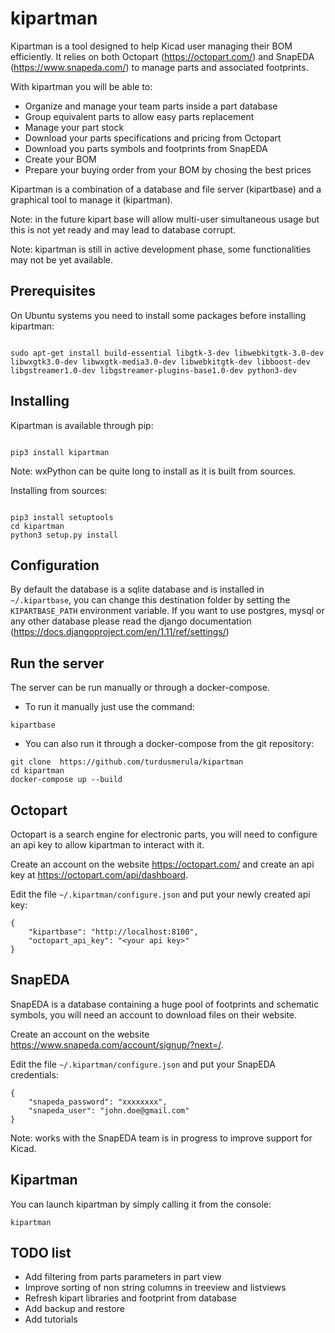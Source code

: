 # kipartman

Kipartman is a tool designed to help Kicad user managing their BOM efficiently. 
It relies on both Octopart (https://octopart.com/) and SnapEDA (https://www.snapeda.com/) to manage parts and associated footprints.

With kipartman you will be able to:

  * Organize and manage your team parts inside a part database 
  * Group equivalent parts to allow easy parts replacement
  * Manage your part stock
  * Download your parts specifications and pricing from Octopart
  * Download you parts symbols and footprints from SnapEDA
  * Create your BOM
  * Prepare your buying order from your BOM by chosing the best prices

Kipartman is a combination of a database and file server (kipartbase) and a graphical tool to manage it (kipartman).

Note: in the future kipart base will allow multi-user simultaneous usage but this is not yet ready and may lead to database corrupt.

Note: kipartman is still in active development phase, some functionalities may not be yet available.

## Prerequisites

On Ubuntu systems you need to install some packages before installing kipartman:

<code>
sudo apt-get install build-essential libgtk-3-dev libwebkitgtk-3.0-dev libwxgtk3.0-dev libwxgtk-media3.0-dev libwebkitgtk-dev libboost-dev libgstreamer1.0-dev libgstreamer-plugins-base1.0-dev python3-dev
</code>

## Installing

Kipartman is available through pip:

<code>
pip3 install kipartman
</code>

Note: wxPython can be quite long to install as it is built from sources.

Installing from sources:

<code>
pip3 install setuptools
cd kipartman
python3 setup.py install
</code>

## Configuration

By default the database is a sqlite database and is installed in ```~/.kipartbase```, you can change this destination folder by setting the ```KIPARTBASE_PATH``` environment variable.
If you want to use postgres, mysql or any other database please read the django documentation (https://docs.djangoproject.com/en/1.11/ref/settings/)

## Run the server

The server can be run manually or through a docker-compose.

  * To run it manually just use the command:

```
kipartbase
```

  * You can also run it through a docker-compose from the git repository:

```
git clone  https://github.com/turdusmerula/kipartman
cd kipartman
docker-compose up --build
```

## Octopart

Octopart is a search engine for electronic parts, you will need to configure an api key to allow kipartman to interact with it.

Create an account on the website https://octopart.com/ and create an api key at https://octopart.com/api/dashboard.

Edit the file ```~/.kipartman/configure.json``` and put your newly created api key:

```
{
    "kipartbase": "http://localhost:8100",
    "octopart_api_key": "<your api key>"
}
```

## SnapEDA

SnapEDA is a database containing a huge pool of footprints and schematic symbols, you will need an account to download files on their website.

Create an account on the website https://www.snapeda.com/account/signup/?next=/.

Edit the file ```~/.kipartman/configure.json``` and put your SnapEDA credentials:
```
{
    "snapeda_password": "xxxxxxxx",
    "snapeda_user": "john.doe@gmail.com"
}
```

Note: works with the SnapEDA team is in progress to improve support for Kicad.

## Kipartman

You can launch kipartman by simply calling it from the console:

```
kipartman
```

## TODO list

  * Add filtering from parts parameters in part view
  * Improve sorting of non string columns in treeview and listviews
  * Refresh kipart libraries and footprint from database
  * Add backup and restore
  * Add tutorials

 
